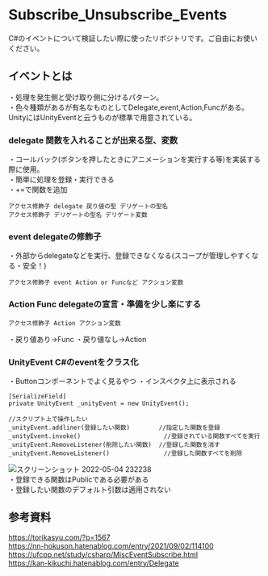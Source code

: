 # Subscribe_Unsubscribe_Events
C#のイベントについて検証したい際に使ったリポジトリです。ご自由にお使いください。

## イベントとは
・処理を発生側と受け取り側に分けるパターン。  
・色々種類があるが有名なものとしてDelegate,event,Action,Funcがある。UnityにはUnityEventと云うものが標準で用意されている。 


### delegate 関数を入れることが出来る型、変数
・コールバック(ボタンを押したときにアニメーションを実行する等)を実装する際に使用。  
・簡単に処理を登録・実行できる  
・+=で関数を追加
```
アクセス修飾子 delegate 戻り値の型 デリゲートの型名  
アクセス修飾子 デリゲートの型名 デリゲート変数  
```


### event delegateの修飾子
・外部からdelegateなどを実行、登録できなくなる(スコープが管理しやすくなる・安全！)
```
アクセス修飾子 event Action or Funcなど アクション変数  
```


### Action Func  delegateの宣言・準備を少し楽にする
```
アクセス修飾子 Action アクション変数  
```
・戻り値あり→Func
・戻り値なし→Action


### UnityEvent C#のeventをクラス化
・Buttonコンポーネントでよく見るやつ
・インスペクタ上に表示される
```
[SerializeField]
private UnityEvent _unityEvent = new UnityEvent();

//スクリプト上で操作したい
_unityEvent.addliner(登録したい関数)        //指定した関数を登録
_unityEvent.invoke()                       //登録されている関数すべてを実行  
_unityEvent.RemoveListener(削除したい関数)  //登録した関数を消す  
_unityEvent.RemoveListener()               //登録した関数すべてを削除  

```
![スクリーンショット 2022-05-04 232238](https://user-images.githubusercontent.com/96648305/166701982-c446b54d-1088-4116-8650-c558373adcd7.png)  
・登録できる関数はPublicである必要がある  
・登録したい関数のデフォルト引数は適用されない  

## 参考資料
https://torikasyu.com/?p=1567  
https://nn-hokuson.hatenablog.com/entry/2021/09/02/114100  
https://ufcpp.net/study/csharp/MiscEventSubscribe.html  
https://kan-kikuchi.hatenablog.com/entry/Delegate
